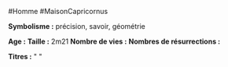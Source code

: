 #Homme #MaisonCapricornus 

**Symbolisme :** précision, savoir, géométrie

**Age :**
**Taille :** 2m21
**Nombre de vies :**
**Nombres de résurrections :**

**Titres :** 
"
"

